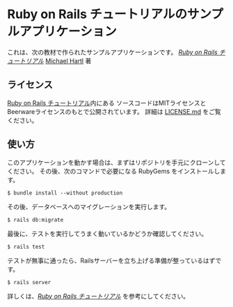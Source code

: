 # Ruby on Rails チュートリアルのサンプルアプリケーション

これは、次の教材で作られたサンプルアプリケーションです。
[*Ruby on Rails チュートリアル*](https://railstutorial.jp/)
[Michael Hartl](http://www.michaelhartl.com/) 著

## ライセンス

[Ruby on Rails チュートリアル](https://railstutorial.jp/)内にある
ソースコードはMITライセンスとBeerwareライセンスのもとで公開されています。
詳細は [LICENSE.md](LICENSE.md) をご覧ください。

## 使い方

このアプリケーションを動かす場合は、まずはリポジトリを手元にクローンしてください。
その後、次のコマンドで必要になる RubyGems をインストールします。

```shell
$ bundle install --without production
```

その後、データベースへのマイグレーションを実行します。

```shell
$ rails db:migrate
```

最後に、テストを実行してうまく動いているかどうか確認してください。

```shell
$ rails test
```

テストが無事に通ったら、Railsサーバーを立ち上げる準備が整っているはずです。

```shell
$ rails server
```

詳しくは、[*Ruby on Rails チュートリアル*](https://railstutorial.jp/)
を参考にしてください。
